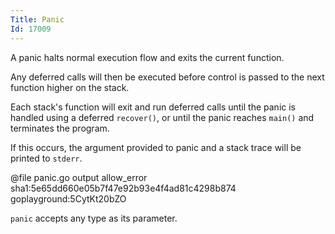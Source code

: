 ```yaml
---
Title: Panic
Id: 17009
---
```

A panic halts normal execution flow and exits the current function.

Any deferred calls will then be executed before control is passed to the next function higher on the stack.

Each stack's function will exit and run deferred calls until the panic is handled using a deferred `recover()`, or until the panic reaches `main()` and terminates the program.

If this occurs, the argument provided to panic and a stack trace will be printed to `stderr`.

@file panic.go output allow_error sha1:5e65dd660e05b7f47e92b93e4f4ad81c4298b874 goplayground:5CytKt20bZO

`panic` accepts any type as its parameter.
